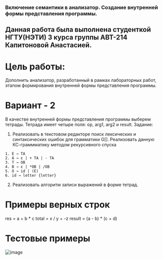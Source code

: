 ### Включение семантики в анализатор. Создание внутренней формы представления программы.
## Данная работа была выполнена студенткой НГТУ(НЭТИ) 3 курса группы АВТ-214 Капитоновой Анастасией.
# Цель работы:
Дополнить анализатор, разработанный в рамках лабораторных работ, этапом формирования внутренней формы представления программы.
# Вариант - 2
 В качестве внутренней формы представления программы выберем тетрады. Тетрада имеет четыре поля: op, arg1, arg2 и result.
Задание:
1) Реализовать в текстовом редакторе поиск лексических и синтаксических ошибок для грамматики G[<E>]. Реализовать данную КС-граммматику методом рекурсивного спуска
```
1. E → TA 
2. A → ε | + TA | - TA 
3. T → ОВ 
4. В → ε | *ОВ | /ОВ 
5. О → id | (E) 
6. id → letter {letter}
```
2) Реализовать алгоритм записи выражений в форме тетрад.
# Примеры верных строк
res = a + b * c
total = x / y + -z
result = (a - b) * (c + d)
# Тестовые примеры
![image](https://github.com/user-attachments/assets/c0065546-450b-489b-a736-e1954c0c40eb)

